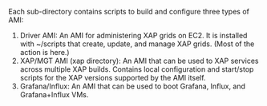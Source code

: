  Each sub-directory contains scripts to build and configure three types of AMI:
  
  1. Driver AMI: An AMI for administering XAP grids on EC2. It is installed with ~/scripts that create, update, and manage XAP grids. (Most of the action is here.)
  1. XAP/MGT AMI (xap directory): An AMI that can be used to XAP services across multiple XAP builds. Contains local configuration and start/stop scripts for the XAP versions supported by the AMI itself.
  1. Grafana/Influx: An AMI that can be used to boot Grafana, Influx, and Grafana+Influx VMs. 